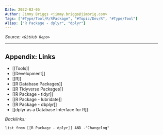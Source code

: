 ```yaml
---
Date: 2022-02-05
Author: Jimmy Briggs <jimmy.briggs@jimbrig.com>
Tags: ["#Type/Tool/R/RPackage", "#Topic/Dev/R", "#Type/Tool"]
Alias: ["R Package - dplyr", "dplyr"]
---
```


*Source: `<GitHub Repo>`*

***

## Appendix: Links

- [[Tools]]
- [[Development]]
- [[R]]
- [[R Database Packages]]
- [[R Tidyverse Packages]]
- [[R Package - tidyr]]
- [[R Package - lubridate]]
- [[R Package - dbplyr]]
- [[dplyr as a Database Interface for R]]


*Backlinks:*

```dataview
list from [[R Package - dplyr]] AND -"Changelog"
```